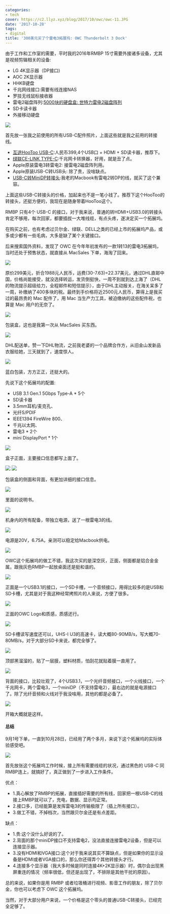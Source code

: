 ```yaml
---
categories:
- tech
cover: https://c2.llyz.xyz/blog/2017/10/owc/owc-11.JPG
date: '2017-10-28'
tags:
- digital
title: '300美元买了个雷电3拓展坞: OWC Thunderbolt 3 Dock'
---
```


由于工作和工作室的需要，平时我的2016年RMBP 15寸需要外接诸多设备，尤其是视频剪辑相关的设备:

- LG 4K显示器（DP接口)
- AOC 2K显示器
- HHKB键盘
- 千兆网线接口:需要有线连接NAS
- 罗技无线鼠标接收器
- 雷电2磁盘阵列:[5000块的硬盘盒: 世特力雷电2磁盘阵列](https://luolei.org/century-thunderbolt2-5bay-raid-storage/)
- SD卡读卡器
- 外接移动硬盘

![](https://c2.llyz.xyz/blog/2017/10/owc/owc-33.JPG)

首先放一张我之前使用的所有USB-C配件照片，上面这些就是我之前用的转接线。

- [互途HooToo USB-C](https://zuoluo.tv/usb-c-hub):人民币399,4个USB口 + HDMI + SD读卡器，推荐下。
- [绿联CE-LINK TYPE-C](https://zuoluo.tv/usb-c-lan):千兆网卡转换器，好用，就是丑了点。
- Apple原装雷电3转雷电2: 接雷电2磁盘阵列用。
- Apple原装USB-C转USB头: 除了贵，没啥缺点。
- [USB-C转MiniDP转接头](https://zuoluo.tv/usb-c-dp):我老的Macbook有雷电2转DP的线，就买了这个兼容。

上面这些USB-C转接头的价格，加起来也不是一笔小钱了。推荐下这个HooToo的转接头，还挺方便的，我现在是随身带着HooToo这个。

RMBP 只有4个 USB-C 的接口，对于我来说，普通的转HDMI+USB3.0的转接头肯定不够用，每次回家，都要插拔一大堆线缆，有点头疼，遂决定买一个拓展坞。

在购买之前，也有考虑过贝尔金、绿联、DELL之类的已经上市的拓展坞产品，或多或少都有一些毛病，大多是缺了某个关键接口。

后来搜索国外资料，发现了 OWC 在今年年初发布的一款1转13的雷电3拓展坞，当时还处于预售状态，就直接从 MacSales 下单，海淘了回来。

![](https://c2.llyz.xyz/blog/2017/10/owc/order.jpg)

原价299美元，折合1988元人民币，运费(30-7.63)=22.37美元，通过DHL直邮中国，价格尚能接受，就没选择转运，发货倒挺快，一周不到就到达上海了（DHL的物流提示超级给力，全程邮件和短信提示），由于DHL主动报关，在海关呆多了一周，补缴纳了400多块的税。最终到手价格将近2500元人民币，算得上是我买过的最昂贵的 Mac 配件了，用 Mac 当生产力工具，被迫缴纳的这些配件税，也算是 Mac 用户的无奈了。

![](https://c2.llyz.xyz/blog/2017/10/owc/owc-2.JPG)

包装盒，这也是我第一次从 MacSales 买东西。

![](https://c2.llyz.xyz/blog/2017/10/owc/owc-1.JPG)

DHL配送单，赞一下DHL物流，之前我老婆的一个品牌合作方，从旧金山发新品衣服给她，三天就到了，速度惊人。

![](https://c2.llyz.xyz/blog/2017/10/owc/owc-11.JPG)

蓝白包装，方方正正，还挺大的。

先说下这个拓展坞的配置:

- USB 3.1 Gen.1 5Gbps Type-A \* 5个
- SD读卡器
- 3.5mm耳机/麦克孔、
- 光纤S/PDIF
- IEEE1394 FireWire 800、
- 千兆以太网、
- 雷电3 \* 2个
- mini DisplayPort \* 1个

![](https://c2.llyz.xyz/blog/2017/10/owc/owc-7.JPG)

盒子正面，主要接口信息都写上面了。

![](https://c2.llyz.xyz/blog/2017/10/owc/owc-8.JPG) ![](https://c2.llyz.xyz/blog/2017/10/owc/owc-9.JPG)

包装盒的侧面和背面，有更加详细的接口信息。

![](https://c2.llyz.xyz/blog/2017/10/owc/owc-12.JPG)

里面的说明书。

![](https://c2.llyz.xyz/blog/2017/10/owc/owc-14.JPG)

机身内的所有配备，带独立电源，送了一根雷电3的线。

![](https://c2.llyz.xyz/blog/2017/10/owc/owc-17.JPG)

电源是20V，6.75A，亲测可以稳定给Macbook供电。

![](https://c2.llyz.xyz/blog/2017/10/owc/owc-19.JPG)

OWC这个拓展坞的做工不错，我这次买的是深空灰，正面，侧面都是铝合金金属，跟我灰色RMBP一起放桌面还是挺和谐的。

![](https://c2.llyz.xyz/blog/2017/10/owc/owc-26.JPG)

正面是一个USB3.1的接口，一个SD卡槽，一个音频接口，用得比较多的是USB和SD卡槽，尤其是对于我这种经常拷照片的人来说，方便了很多。

![](https://c2.llyz.xyz/blog/2017/10/owc/owc-25.JPG)

正面的OWC Logo和质感，质感还行。

![](https://c2.llyz.xyz/blog/2017/10/owc/speed.jpg)

SD卡槽读写速度还可以，UHS-I U3的高速卡，读大概80-90MB/s，写大概70-80MB/s，对于大部分SD卡来说，都完全够了。

![](https://c2.llyz.xyz/blog/2017/10/owc/owc-20.JPG)

顶部黑溜溜的，贴了一层膜，塑料材质，怕刮花就贴着膜一直用了。

![](https://c2.llyz.xyz/blog/2017/10/owc/owc-21.JPG)

背面的接口，比较壮观了，4个USB3.1，一个光纤音频接口，一个火线接口，一个千兆网卡，两个雷电3，一个miniDP（不支持雷电2），最右边的就是电源接口了。除了光纤音频和火线对于我没啥用，其他的都是必备了。

![](https://c2.llyz.xyz/blog/2017/10/owc/owc-31.JPG)

开箱大概就是这样。

#### 总结

9月1号下单，一直到10月28日，已经用了两个多月，来说下这个拓展坞的实际体验感受吧。

![](https://c2.llyz.xyz/blog/2017/10/owc/owc-35.JPG)

首先放张这个拓展坞工作时候，接上所有需要线缆的状况，通过黑色的 USB-C 同 RMBP连上，就搞好了，真正做到了一步进入工作条件。

优点：

- 1.真心解放了RMBP的拓展，直接插好需要的所有线，回家把一根USB-C的线接上RMBP就可以了，充电，数据、显示均正常。
- 2.接口多，已经能算是发挥雷电3的传输极限了（插上所有接口）。
- 3.做工不错，不掉档次，当然跟贝尔金还是有点差距。

缺点：

- 1.贵:这个没什么好说的了。
- 2.背面的那个miniDP接口不支持雷电2，没法直接连接雷电2设备，但是可以连接显示器。
- 3.没有HDMI和VGA接口:这个对于我来说其实不算缺点，但是如果你的显示设备是HDMI或者VGA接口的，那么你还得弄个其他转接头才行。
- 4.连接多个显示器（我大多时候是同时连接4K+2K显示器）时，偶尔会出现黑屏重连的情况（频率很低，但还是出现了，不排除是其他干扰的原因）。

总的来说，如果你是用 RMBP 或者垃圾桶进行视频、影音工作的朋友，除了贝尔金，你也可以考虑下 OWC 这个拓展坞。

当然，对于大部分用户来说，一个价格是这个零头的普通USB-C转接头，已经完全足够了。
